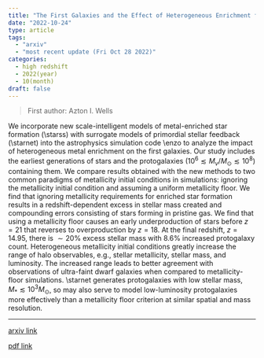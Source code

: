 ```yaml
---
title: "The First Galaxies and the Effect of Heterogeneous Enrichment from Primordial Stars"
date: "2022-10-24"
type: article
tags:
  - "arxiv"
  - "most recent update (Fri Oct 28 2022)"
categories:
  - high redshift
  - 2022(year)
  - 10(month)
draft: false
---
```


> First author: Azton I. Wells

 We incorporate new scale-intelligent models of metal-enriched star formation
(\starss) with surrogate models of primordial stellar feedback (\starnet) into
the astrophysics simulation code \enzo to analyze the impact of heterogeneous
metal enrichment on the first galaxies. Our study includes the earliest
generations of stars and the protogalaxies ($10^6 \lesssim M_v/M_\odot \lesssim
10^8$) containing them. We compare results obtained with the new methods to two
common paradigms of metallicity initial conditions in simulations: ignoring the
metallicity initial condition and assuming a uniform metallicity floor. We find
that ignoring metallicity requirements for enriched star formation results in a
redshift-dependent excess in stellar mass created and compounding errors
consisting of stars forming in pristine gas. We find that using a metallicity
floor causes an early underproduction of stars before $z=21$ that reverses to
overproduction by $z=18$. At the final redshift, $z=14.95$, there is $\sim
20\%$ excess stellar mass with 8.6\% increased protogalaxy count. Heterogeneous
metallicity initial conditions greatly increase the range of halo observables,
e.g., stellar metallicity, stellar mass, and luminosity. The increased range
leads to better agreement with observations of ultra-faint dwarf galaxies when
compared to metallicity-floor simulations. \starnet generates protogalaxies
with low stellar mass, $M_* \lesssim 10^3 M_\odot$, so may also serve to model
low-luminosity protogalaxies more effectively than a metallicity floor
criterion at similar spatial and mass resolution.

---
[arxiv link](http://arxiv.org/abs/2210.14805v1)

[pdf link](http://arxiv.org/pdf/2210.14805v1)